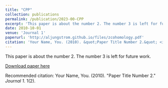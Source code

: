 ```yaml
---
title: "CPP"
collection: publications
permalink: /publication/2023-00-CPP
excerpt: 'This paper is about the number 2. The number 3 is left for future work.'
date: 2010-10-01
venue: 'Journal 1'
paperurl: 'http://aljungstrom.github.io/files/zcohomology.pdf'
citation: 'Your Name, You. (2010). &quot;Paper Title Number 2.&quot; <i>Journal 1</i>. 1(2).'
---
```

This paper is about the number 2. The number 3 is left for future work.


[Download paper here](http://aljungstrom.github.io/files/zcohomology.pdf)

Recommended citation: Your Name, You. (2010). "Paper Title Number 2." <i>Journal 1</i>. 1(2).